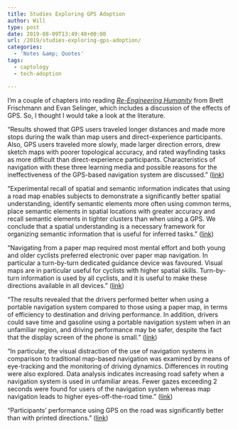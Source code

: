 ```yaml
---
title: Studies Exploring GPS Adoption
author: Will
type: post
date: 2019-08-09T13:49:48+00:00
url: /2019/studies-exploring-gps-adoption/
categories:
  - 'Notes &amp; Quotes'
tags:
  - captology
  - tech-adoption

---
```

<span style="font-weight: 400;">I’m a couple of chapters into reading </span>[_<span style="font-weight: 400;">Re-Engineering Humanity</span>_][1] <span style="font-weight: 400;">from Brett Frischmann and Evan Selinger, which includes a discussion of the effects of GPS. So, I thought I would take a look at the literature.  </span>

<span style="font-weight: 400;">&#8220;Results showed that GPS users traveled longer distances and made more stops during the walk than map users and direct-experience participants. Also, GPS users traveled more slowly, made larger direction errors, drew sketch maps with poorer topological accuracy, and rated wayfinding tasks as more difficult than direct-experience participants. Characteristics of navigation with these three learning media and possible reasons for the ineffectiveness of the GPS-based navigation system are discussed.&#8221; (</span>[<span style="font-weight: 400;">link</span>][2]<span style="font-weight: 400;">)</span>

<span style="font-weight: 400;">&#8220;Experimental recall of spatial and semantic information indicates that using a road map enables subjects to demonstrate a significantly better spatial understanding, identify semantic elements more often using common terms, place semantic elements in spatial locations with greater accuracy and recall semantic elements in tighter clusters than when using a GPS. We conclude that a spatial understanding is a necessary framework for organizing semantic information that is useful for </span><span style="font-weight: 400;">inferred tasks.&#8221; (</span>[<span style="font-weight: 400;">link</span>][3]<span style="font-weight: 400;">)</span>

<span style="font-weight: 400;">&#8220;Navigating from a paper map required most mental effort and both young and older cyclists preferred electronic over paper map navigation. In particular a turn-by-turn dedicated guidance device was favoured. Visual maps are in particular useful for cyclists with higher spatial skills. Turn-by-turn information is used by all cyclists, and it is useful to make these directions available in all devices.&#8221; (</span>[<span style="font-weight: 400;">link</span>][4]<span style="font-weight: 400;">)</span>

<span style="font-weight: 400;">&#8220;The results revealed that the drivers performed better when using a portable navigation system compared to those using a paper map, in terms of efficiency to destination and driving performance. In addition, drivers could save time and gasoline using a portable navigation system when in an unfamiliar region, and driving performance may be safer, despite the fact that the display screen of the phone is small.&#8221; (</span>[<span style="font-weight: 400;">link</span>][5]<span style="font-weight: 400;">)</span>

<span style="font-weight: 400;">&#8220;In particular, the visual distraction of the use of navigation systems in comparison to traditional map-based navigation was examined by means of eye-tracking and the monitoring of driving dynamics. Differences in routing were also explored. Data analysis indicates increasing road safety when a navigation system is used in unfamiliar areas. Fewer gazes exceeding 2 seconds were found for users of the navigation system whereas map navigation leads to higher eyes-off-the-road time.&#8221; (</span>[<span style="font-weight: 400;">link</span>][6]<span style="font-weight: 400;">)</span>

<span style="font-weight: 400;">&#8220;Participants’ performance using GPS on the road was significantly better than with printed directions.&#8221; (</span>[<span style="font-weight: 400;">link</span>][7]<span style="font-weight: 400;">)</span>

 [1]: https://www.amazon.com/Re-Engineering-Humanity-Brett-Frischmann/dp/1107147093
 [2]: https://www.researchgate.net/publication/223739400_Wayfinding_with_a_GPS-based_mobile_navigation_system_A_comparison_with_maps_and_direct_experience
 [3]: https://www.cs.tufts.edu/~remco/publications/2010/AVI-GPS-Roadmap.pdf
 [4]: https://www.tandfonline.com/doi/full/10.1080/00140139.2017.1282628
 [5]: https://www.sciencedirect.com/science/article/abs/pii/S000145750700108X
 [6]: http://www.humanist-vce.eu/fileadmin/contributeurs/humanist/Vienna2014/Aigner-breuss.pdf
 [7]: https://journals.sagepub.com/doi/full/10.1177/0008417419831390